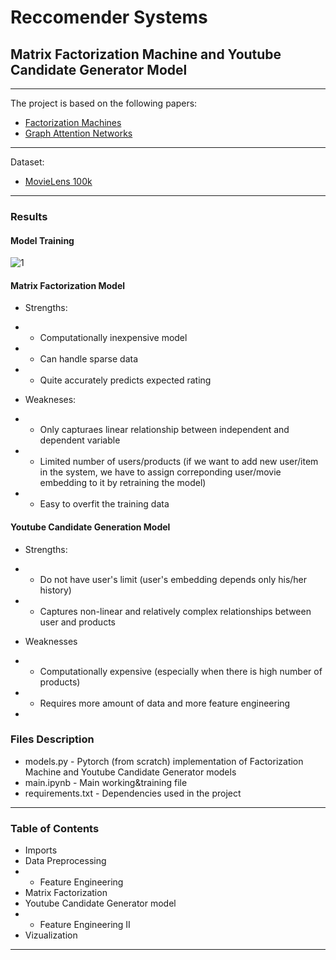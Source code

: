 # Reccomender Systems 

## Matrix Factorization Machine and Youtube Candidate Generator Model
---
The project is based on the following papers:
* [Factorization Machines](https://www.csie.ntu.edu.tw/~b97053/paper/Rendle2010FM.pdf)
* [Graph Attention Networks](https://arxiv.org/abs/1710.10903)
---
Dataset:
* [MovieLens 100k](https://www.kaggle.com/datasets/ayushimishra2809/movielens-dataset)
---
### Results
#### Model Training
![1](https://github.com/lukabarbakadze/Youtube-RecSys/blob/main/charts/training.png)
#### Matrix Factorization Model
- Strengths:
* * Computationally inexpensive model
* * Can handle sparse data
* * Quite accurately predicts expected rating
- Weakneses:
* * Only capturaes linear relationship between independent and dependent variable
* * Limited number of users/products (if we want to add new user/item in the system, we have to assign correponding user/movie embedding to it by retraining the model)
* * Easy to overfit the training data
#### Youtube Candidate Generation Model
- Strengths:
* * Do not have user's limit (user's embedding depends only his/her history)
* * Captures non-linear and relatively complex relationships between user and products
- Weaknesses
* * Computationally expensive (especially when there is high number of products)
* * Requires more amount of data and more feature engineering
* 

### Files Description
* models.py - Pytorch (from scratch) implementation of Factorization Machine and Youtube Candidate Generator models
* main.ipynb - Main working&training file
* requirements.txt - Dependencies used in the project
---
### Table of Contents
* Imports
* Data Preprocessing
* * Feature Engineering
* Matrix Factorization
* Youtube Candidate Generator model
* * Feature Engineering II
* Vizualization
---
